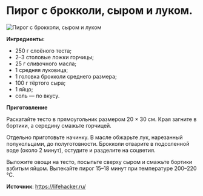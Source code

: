 # Пирог с брокколи, сыром и луком.

![Пирог с брокколи, сыром и луком](/images/Kulinar/Vipechka/pirog-brokolli.png 'Пирог с брокколи, сыром и луком')

**Ингредиенты:**

- 250 г слоёного теста;
- 2–3 столовые ложки горчицы;
- 25 г сливочного масла;
- 1 средняя луковица;
- 1 головка брокколи среднего размера;
- 100 г тёртого сыра;
- 1 яйцо;
- соль — по вкусу.

**Приготовление**

Раскатайте тесто в прямоугольник размером 20 × 30 см. Края загните в бортики, а середину смажьте горчицей.

Отдельно приготовьте начинку. В масле обжарьте лук, нарезанный полукольцами, до полуготовности. Брокколи отварите в подсоленной воде (около 2 минут), остудите и разделите на соцветия.

Выложите овощи на тесто, посыпьте сверху сыром и смажьте бортики взбитым яйцом. Выпекайте пирог 15–18 минут при температуре 200–220 °С.

**Источник**: https://lifehacker.ru/
